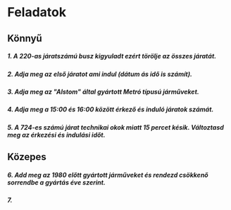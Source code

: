 # Feladatok

## Könnyű

##### 1. A 220-as járatszámú busz kigyuladt ezért törölje az összes járatát.
##### 2. Adja meg az első járatot ami indul (dátum ás idő is számít).
##### 3. Adja meg az "Alstom" által gyártott Metró típusú járműveket.
##### 4. Adja meg a 15:00 és 16:00 között érkező és induló járatok számát.
##### 5. A 724-es számú járat technikai okok miatt 15 percet késik. Változtasd meg az érkezési és indulási időt.

## Közepes
##### 6. Add meg az 1980 előtt gyártott járműveket és rendezd csökkenő sorrendbe a gyártás éve szerint.
##### 7. 